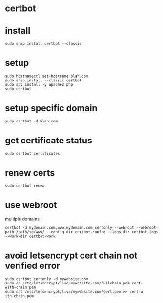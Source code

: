 # certbot

# install

`sudo snap install certbot --classic`

# setup

```
sudo hostnamectl set-hostname blah.com
sudo snap install --classic certbot
sudo apt install -y apache2 php
sudo certbot
```

# setup specific domain

`sudo certbot -d blah.com`

# get certificate status

`sudo certbot certificates`

# renew certs

`sudo certbot renew`

# use webroot

multiple domains :

`certbot -d mydomain.com,www.mydomain.com certonly --webroot --webroot-path /path/to/www/ --config-dir certbot-config --logs-dir certbot-logs --work-dir certbot-work`

# avoid letsencrypt cert chain not verified error

```
sudo certbot certonly -d mywebsite.com
sudo cp /etc/letsencrypt/live/mywebsite.com/fullchain.pem cert-
with-chain.pem
sudo cat /etc/letsencrypt/live/mywebsite.com/cert.pem >> cert-w
ith-chain.pem
```
